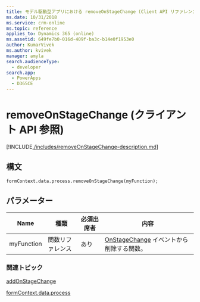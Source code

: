 ```yaml
---
title: モデル駆動型アプリにおける removeOnStageChange (Client API リファレンス) | Microsoft Docs
ms.date: 10/31/2018
ms.service: crm-online
ms.topic: reference
applies_to: Dynamics 365 (online)
ms.assetid: 649fe7b0-016d-409f-ba3c-b14e0f1953e0
author: KumarVivek
ms.author: kvivek
manager: amyla
search.audienceType:
  - developer
search.app:
  - PowerApps
  - D365CE
---
```

# <a name="removeonstagechange-client-api-reference"></a>removeOnStageChange (クライアント API 参照)

[!INCLUDE[./includes/removeOnStageChange-description.md](./includes/removeOnStageChange-description.md)]

## <a name="syntax"></a>構文

`formContext.data.process.removeOnStageChange(myFunction);`

## <a name="parameter"></a>パラメーター

|Name|種類​​|必須出席者|内容|
|--|--|--|--|
|myFunction|関数リファレンス|あり|[OnStageChange](../../events/onstagechange.md) イベントから削除する関数。|

### <a name="related-topics"></a>関連トピック

[addOnStageChange](addOnStageChange.md)
 
[formContext.data.process](../../formContext-data-process.md)
 


